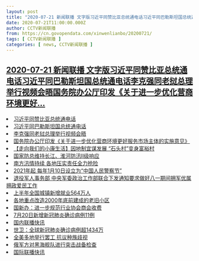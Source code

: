 ```yaml
---
layout: post
title: "2020-07-21 新闻联播 文字版习近平同赞比亚总统通电话习近平同巴勒斯坦国总统通电话李克强同老挝总理举行视频会晤国务院办公厅印发《关于进一步优化营商环境更好..."
date: 2020-07-21T11:00:00.000Z
author: CCTV新闻联播
from: https://cn.govopendata.com/xinwenlianbo/20200721/
tags: [ CCTV新闻联播 ]
categories: [ news, CCTV新闻联播 ]
---
```

<!--1595329200000-->
[2020-07-21 新闻联播 文字版习近平同赞比亚总统通电话习近平同巴勒斯坦国总统通电话李克强同老挝总理举行视频会晤国务院办公厅印发《关于进一步优化营商环境更好...](https://cn.govopendata.com/xinwenlianbo/20200721/)
------

<div>
<li><a target="_blank" href="https://cn.govopendata.com/xinwenlianbo/20200721/#169059">习近平同赞比亚总统通电话</a></li><li><a target="_blank" href="https://cn.govopendata.com/xinwenlianbo/20200721/#169060">习近平同巴勒斯坦国总统通电话</a></li><li><a target="_blank" href="https://cn.govopendata.com/xinwenlianbo/20200721/#169061">李克强同老挝总理举行视频会晤</a></li><li><a target="_blank" href="https://cn.govopendata.com/xinwenlianbo/20200721/#169062">国务院办公厅印发《关于进一步优化营商环境更好服务市场主体的实施意见》</a></li><li><a target="_blank" href="https://cn.govopendata.com/xinwenlianbo/20200721/#169063">【走向我们的小康生活】因地制宜谋发展 “石头村”变身富裕村</a></li><li><a target="_blank" href="https://cn.govopendata.com/xinwenlianbo/20200721/#169064">国家防总维持长江、淮河防汛Ⅱ级响应</a></li><li><a target="_blank" href="https://cn.govopendata.com/xinwenlianbo/20200721/#169065">南方汛情持续 各地压实责任全力抢险</a></li><li><a target="_blank" href="https://cn.govopendata.com/xinwenlianbo/20200721/#169066">2021年起 每年1月10日设立为“中国人民警察节”</a></li><li><a target="_blank" href="https://cn.govopendata.com/xinwenlianbo/20200721/#169067">退役军人事务部 中央军委政治工作部联合下发通知要求做好八一期间拥军优属拥政爱民工作</a></li><li><a target="_blank" href="https://cn.govopendata.com/xinwenlianbo/20200721/#169068">上半年全国城镇新增就业564万人</a></li><li><a target="_blank" href="https://cn.govopendata.com/xinwenlianbo/20200721/#169069">各地重点改造2000年底前建成的老旧小区</a></li><li><a target="_blank" href="https://cn.govopendata.com/xinwenlianbo/20200721/#169070">国新办：进一步规范行业协会商会收费</a></li><li><a target="_blank" href="https://cn.govopendata.com/xinwenlianbo/20200721/#169071">7月20日新增新冠肺炎确诊病例11例</a></li><li><a target="_blank" href="https://cn.govopendata.com/xinwenlianbo/20200721/#169072">国内联播快讯</a></li><li><a target="_blank" href="https://cn.govopendata.com/xinwenlianbo/20200721/#169073">世卫：全球新冠肺炎确诊病例超1434万</a></li><li><a target="_blank" href="https://cn.govopendata.com/xinwenlianbo/20200721/#169074">全美多地举行罢工 抗议种族歧视</a></li><li><a target="_blank" href="https://cn.govopendata.com/xinwenlianbo/20200721/#169075">俄军方对黑海舰队进行突击战备检查</a></li><li><a target="_blank" href="https://cn.govopendata.com/xinwenlianbo/20200721/#169076">国际联播快讯</a></li>
</div>
